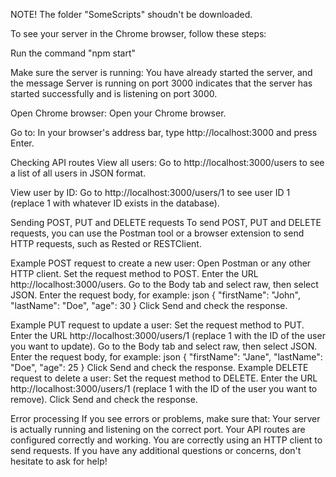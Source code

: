 NOTE! The folder "SomeScripts" shoudn't be downloaded.

To see your server in the Chrome browser, follow these steps:

Run the command "npm start"

Make sure the server is running:
You have already started the server, and the message Server is running on port 3000 indicates that the server has started successfully and is listening on port 3000.

Open Chrome browser:
Open your Chrome browser.

Go to:
In your browser's address bar, type http://localhost:3000 and press Enter.

Checking API routes
View all users:
Go to http://localhost:3000/users to see a list of all users in JSON format.

View user by ID:
Go to http://localhost:3000/users/1 to see user ID 1 (replace 1 with whatever ID exists in the database).

Sending POST, PUT and DELETE requests
To send POST, PUT and DELETE requests, you can use the Postman tool or a browser extension to send HTTP requests, such as Rested or RESTClient.




Example POST request to create a new user:
Open Postman or any other HTTP client.
Set the request method to POST.
Enter the URL http://localhost:3000/users.
Go to the Body tab and select raw, then select JSON.
Enter the request body, for example:
json
{
 "firstName": "John",
 "lastName": "Doe",
 "age": 30
}
Click Send and check the response.




Example PUT request to update a user:
Set the request method to PUT.
Enter the URL http://localhost:3000/users/1 (replace 1 with the ID of the user you want to update).
Go to the Body tab and select raw, then select JSON.
Enter the request body, for example:
json
{
 "firstName": "Jane",
 "lastName": "Doe",
 "age": 25
}
Click Send and check the response.
Example DELETE request to delete a user:
Set the request method to DELETE.
Enter the URL http://localhost:3000/users/1 (replace 1 with the ID of the user you want to remove).
Click Send and check the response.



Error processing
If you see errors or problems, make sure that:
Your server is actually running and listening on the correct port.
Your API routes are configured correctly and working.
You are correctly using an HTTP client to send requests.
If you have any additional questions or concerns, don't hesitate to ask for help!
